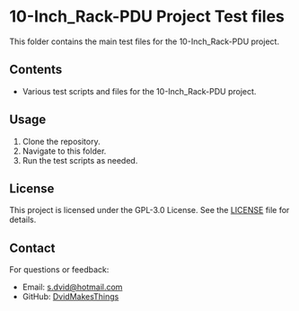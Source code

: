 # 10-Inch_Rack-PDU Project Test files

This folder contains the main test files for the 10-Inch_Rack-PDU project.

## Contents
- Various test scripts and files for the 10-Inch_Rack-PDU project.

## Usage
1. Clone the repository.
2. Navigate to this folder.
3. Run the test scripts as needed.

## License
This project is licensed under the GPL-3.0 License. See the [LICENSE](LICENSE) file for details.

## Contact
For questions or feedback:
- Email: [s.dvid@hotmail.com](mailto:s.dvid@hotmail.com)
- GitHub: [DvidMakesThings](https://github.com/DvidMakesThings)
